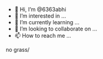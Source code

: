 - 👋 Hi, I’m @6363abhi
- 👀 I’m interested in ...
- 🌱 I’m currently learning ...
- 💞️ I’m looking to collaborate on ...
- 📫 How to reach me ...

<!---
6363abhi/6363abhi is a ✨ special ✨ repository because its `README.md` (this file) appears on your GitHub profile.
You can click the Preview link to take a look at your changes.
--->no grass/

